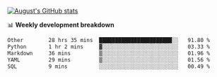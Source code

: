 
[![August's GitHub stats](https://github-readme-stats.vercel.app/api?username=zou-weidong&show_icons=true&theme=radical)](https://github.com/zou-weidong)


📊 **Weekly development breakdown**
<!--START_SECTION:waka-->

```txt
Other        28 hrs 35 mins  ███████████████████████░░   91.80 %
Python       1 hr 2 mins     ▓░░░░░░░░░░░░░░░░░░░░░░░░   03.33 %
Markdown     36 mins         ▒░░░░░░░░░░░░░░░░░░░░░░░░   01.96 %
YAML         29 mins         ▒░░░░░░░░░░░░░░░░░░░░░░░░   01.56 %
SQL          9 mins          ░░░░░░░░░░░░░░░░░░░░░░░░░   00.49 %
```

<!--END_SECTION:waka-->
